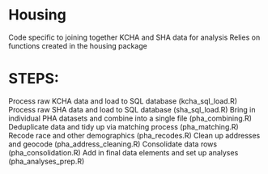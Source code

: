 # Housing
Code specific to joining together KCHA and SHA data for analysis
Relies on functions created in the housing package

# STEPS:
Process raw KCHA data and load to SQL database (kcha_sql_load.R)
Process raw SHA data and load to SQL database (sha_sql_load.R)
Bring in individual PHA datasets and combine into a single file (pha_combining.R)
Deduplicate data and tidy up via matching process (pha_matching.R)
Recode race and other demographics (pha_recodes.R)
Clean up addresses and geocode (pha_address_cleaning.R)
Consolidate data rows (pha_consolidation.R)
Add in final data elements and set up analyses (pha_analyses_prep.R)
